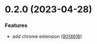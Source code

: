 # 0.2.0 (2023-04-28)


### Features

* add chrome extension ([9014616](https://github.com/eisberg-labs/pagedigest/commit/9014616b7aa347fdd187e54b3450b2ca9555ea9f))



